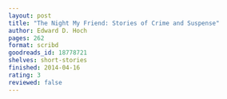 ```yaml
---
layout: post
title: "The Night My Friend: Stories of Crime and Suspense"
author: Edward D. Hoch
pages: 262
format: scribd
goodreads_id: 18778721
shelves: short-stories
finished: 2014-04-16
rating: 3
reviewed: false
---
```

